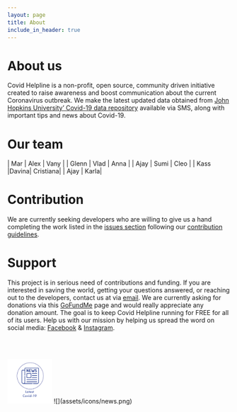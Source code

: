 ```yaml
---
layout: page
title: About
include_in_header: true
---
```


# About us

Covid Helpline is a non-profit, open source, community driven initiative created to raise awareness and boost communication about the current Coronavirus outbreak. We make the latest updated data obtained from [John Hopkins University’ Covid-19 data repository](https://github.com/CSSEGISandData/COVID-19/tree/master/csse_covid_19_data/csse_covid_19_daily_reports) available via SMS, along with important tips and news about Covid-19.

# Our team


| Mar     | Alex | Vany |
| Glenn   | Vlad | Anna |
| Ajay    | Sumi | Cleo |
| Kass    |Davina| Cristiana|
| Ajay    | Karla|

# Contribution

We are currently seeking developers who are willing to give us a hand completing the work listed in the [issues section](https://github.com/Marwan01/covid-helpline/issues) following our [contribution guidelines](https://github.com/Marwan01/covid-helpline/blob/master/.github/CONTRIBUTING.md).


# Support

This project is in serious need of contributions and funding. If you are interested in saving the world, getting your questions answered, or reaching out to the developers, contact us at via [email](mailto:covid.helpline@gmail.com). We are currently asking for donations via this [GoFundMe](https://www.gofundme.com/f/help-spread-information-about-covid19-via-text) page and would really appreciate any donation amount. The goal is to keep Covid Helpline running for FREE for all of its users. Help us with our mission by helping us spread the word on social media: [Facebook](https://www.facebook.com/covidhelpline) & [Instagram](https://www.instagram.com/covid_helpline/).

<br><br>

<img alt="README-684b45a8" src="assets/icons/news.png" width="20%" height="" >
![](assets/icons/news.png)

